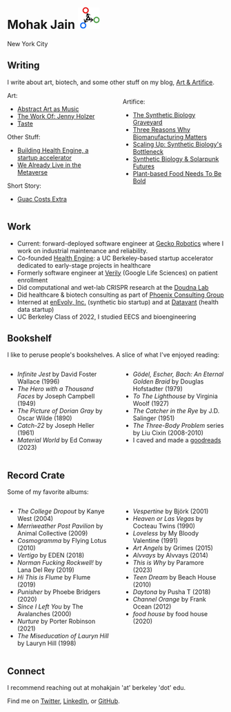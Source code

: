 # Mohak Jain <img className="" src="./simple-logo.png" alt="" height="50rem"/>

New York City

## Writing

I write about art, biotech, and some other stuff on my blog, <a href="https://mohakjain.substack.com/" target="_blank">Art & Artifice</a>.

<div style="display: flex; justify-content: space-between;">

<div style="flex: 1; padding-right: 1rem;">
Art:

- <a href="https://mohakjain.substack.com/p/to-look-at-an-abstract-art-piece" target="_blank">Abstract Art as Music</a>
- <a href="https://mohakjain.substack.com/p/the-work-of-jenny-holzer" target="_blank">The Work Of: Jenny Holzer</a>
- <a href="https://mohakjain.substack.com/p/taste" target="_blank">Taste</a>

Other Stuff:

- <a href="https://mohakjain.substack.com/p/starting-health-engine-a-startup" target="_blank">Building Health Engine, a startup accelerator</a>
- <a href="https://mohakjain.substack.com/p/we-already-live-in-the-metaverse" target="_blank">We Already Live in the Metaverse</a>

Short Story:

- <a href="https://mohakjain.substack.com/p/guac-costs-extra" target="_blank">Guac Costs Extra</a>

</div>
<div style="flex: 1; padding-left: 1rem;">

Artifice:

- <a href="https://mohakjain.substack.com/p/the-synthetic-biology-graveyard" target="_blank">The Synthetic Biology Graveyard</a>
- <a href="https://mohakjain.substack.com/p/three-reasons-why-biomanufacturing" target="_blank">Three Reasons Why Biomanufacturing Matters</a>
- <a href="https://mohakjain.substack.com/p/scaling-up-synthetic-biologys-bottleneck" target="_blank">Scaling Up: Synthetic Biology's Bottleneck</a>
- <a href="https://mohakjain.substack.com/p/synthetic-biology-and-solarpunk-futures" target="_blank">Synthetic Biology & Solarpunk Futures</a>
- <a href="https://mohakjain.substack.com/p/plant-based-food-needs-to-be-bold" target="_blank">Plant-based Food Needs To Be Bold</a>

</div>
</div>

## Work

- Current: forward-deployed software engineer at <a href="https://www.geckorobotics.com/"  target="_blank">Gecko Robotics</a> where I work on industrial maintenance and reliability.
- Co-founded <a href="https://www.readysethealth.io/" target="_blank">Health Engine</a>: a UC Berkeley-based startup accelerator dedicated to early-stage projects in healthcare
- Formerly software engineer at <a href="https://verily.com/" target="_blank">Verily</a> (Google Life Sciences) on patient enrollment
- Did computational and wet-lab CRISPR research at the <a href="https://doudnalab.org/" target="_blank">Doudna Lab</a>
- Did healthcare & biotech consulting as part of <a href="https://phoenix.berkeley.edu/" target="_blank">Phoenix Consulting Group</a>
- Interned at <a href="https://www.businesswire.com/news/home/20200319005183/en/Zymergen-Announces-Acquisition-of-enEvolv-Accelerating-Ability-to-Deliver-High-Value-Products-to-Market" target="_blank">enEvolv, Inc.</a> (synthetic bio startup) and at <a href="https://datavant.com/" target="_blank">Datavant</a> (health data startup)
- UC Berkeley Class of 2022, I studied EECS and bioengineering

## Bookshelf

I like to peruse people's bookshelves. A slice of what I've enjoyed reading:

<div style="display: flex; justify-content: space-between;">

<div style="flex: 1; padding-right: 1rem;">

- _Infinite Jest_ by David Foster Wallace (1996)
- _The Hero with a Thousand Faces_ by Joseph Campbell (1949)
- _The Picture of Dorian Gray_ by Oscar Wilde (1890)
- _Catch-22_ by Joseph Heller (1961)
- _Material World_ by Ed Conway (2023)

</div>

<div style="flex: 1; padding-left: 1rem;">

- _Gödel, Escher, Bach: An Eternal Golden Braid_ by Douglas Hofstadter (1979)
- _To The Lighthouse_ by Virginia Woolf (1927)
- _The Catcher in the Rye_ by J.D. Salinger (1951)
- _The Three-Body Problem_ series by Liu Cixin (2008-2010)
- I caved and made a <a href="https://www.goodreads.com/user/show/152509039-mohak" target="_blank"> goodreads </a>

</div>

</div>

## Record Crate

Some of my favorite albums:

<div style="display: flex; justify-content: space-between;">

<div style="flex: 1; padding-right: 1rem;">

- _The College Dropout_ by Kanye West (2004)
- _Merriweather Post Pavilion_ by Animal Collective (2009)
- _Cosmogramma_ by Flying Lotus (2010)
- _Vertigo_ by EDEN (2018)
- _Norman Fucking Rockwell!_ by Lana Del Rey (2019)
- _Hi This is Flume_ by Flume (2019)
- _Punisher_ by Phoebe Bridgers (2020)
- _Since I Left You_ by The Avalanches (2000)
- _Nurture_ by Porter Robinson (2021)
- _The Miseducation of Lauryn Hill_ by Lauryn Hill (1998)

</div>

<div style="flex: 1; padding-left: 1rem;">

- _Vespertine_ by Björk (2001)
- _Heaven or Las Vegas_ by Cocteau Twins (1990)
- _Loveless_ by My Bloody Valentine (1991)
- _Art Angels_ by Grimes (2015)
- _Alvvays_ by Alvvays (2014)
- _This is Why_ by Paramore (2023)
- _Teen Dream_ by Beach House (2010)
- _Daytona_ by Pusha T (2018)
- _Channel Orange_ by Frank Ocean (2012)
- _food house_ by food house (2020)

</div>

</div>

## Connect

I recommend reaching out at mohakjain 'at' berkeley 'dot' edu.

Find me on
<a href="https://twitter.com/mohakjain_" target="_blank">Twitter</a>,
<a href="https://www.linkedin.com/in/mohak-jain/" target="_blank">LinkedIn</a>, or
<a href="https://github.com/mohakjain" target="_blank">GitHub</a>.
